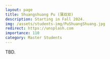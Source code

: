 ```yaml
---
layout: page
title: Shuangshuang Pu (蒲双双)
description: Starting in Fall 2024. 
img: /assets/students-img/PuShuangShuang.jpg
redirect: https://unsplash.com
importance: 110
category: Master Students
---
```


TBD.